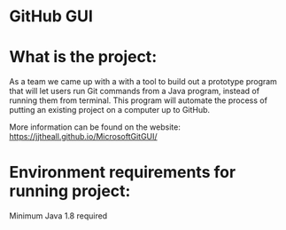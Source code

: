 # GitHub GUI

# What is the project:

As a team we came up with a with a tool to build out a prototype program that will let users run Git
commands from a Java program, instead of running them from terminal. This program will automate the process of 
putting an existing project on a computer up to GitHub. 

More information can be found on the website: https://jjtheall.github.io/MicrosoftGitGUI/

# Environment requirements for running project:

Minimum Java 1.8 required